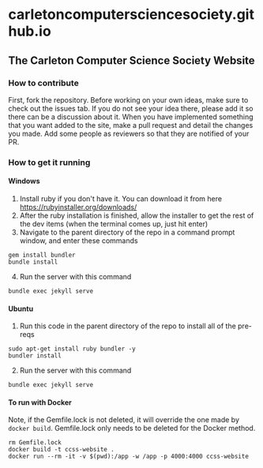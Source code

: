 # carletoncomputersciencesociety.github.io

## The Carleton Computer Science Society Website

### How to contribute
First, fork the repository. Before working on your own ideas, make sure to check out the issues tab. If you do not see your idea there, please add it so there can be a discussion about it. When you have implemented something that you want added to the site, make a pull request and detail the changes you made. Add some people as reviewers so that they are notified of your PR.

### How to get it running
#### Windows
1. Install ruby if you don't have it. You can download it from here https://rubyinstaller.org/downloads/
2. After the ruby installation is finished, allow the installer to get the rest of the dev items (when the terminal comes up, just hit enter)
3. Navigate to the parent directory of the repo in a command prompt window, and enter these commands
```
gem install bundler
bundle install
```
4. Run the server with this command
```
bundle exec jekyll serve
```
#### Ubuntu
1. Run this code in the parent directory of the repo to install all of the pre-reqs
```
sudo apt-get install ruby bundler -y
bundler install
```
2. Run the server with this command
```
bundle exec jekyll serve
```

#### To run with Docker
Note, if the Gemfile.lock is not deleted, it will override the one made by `docker build`. Gemfile.lock only needs to be deleted for the Docker method.
```
rm Gemfile.lock
docker build -t ccss-website .
docker run --rm -it -v $(pwd):/app -w /app -p 4000:4000 ccss-website
```